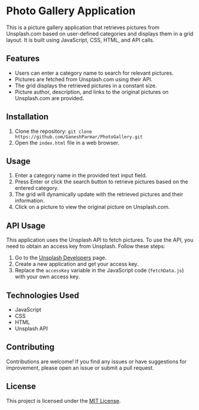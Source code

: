 # Photo Gallery Application

This is a picture gallery application that retrieves pictures from Unsplash.com based on user-defined categories and displays them in a grid layout. It is built using JavaScript, CSS, HTML, and API calls.

## Features

- Users can enter a category name to search for relevant pictures.
- Pictures are fetched from Unsplash.com using their API.
- The grid displays the retrieved pictures in a constant size.
- Picture author, description, and links to the original pictures on Unsplash.com are provided.

## Installation

1. Clone the repository: `git clone https://github.com/GaneshParmar/PhotoGallery.git`
2. Open the `index.html` file in a web browser.

## Usage

1. Enter a category name in the provided text input field.
2. Press Enter or click the search button to retrieve pictures based on the entered category.
3. The grid will dynamically update with the retrieved pictures and their information.
4. Click on a picture to view the original picture on Unsplash.com.

## API Usage

This application uses the Unsplash API to fetch pictures. To use the API, you need to obtain an access key from Unsplash. Follow these steps:

1. Go to the [Unsplash Developers](https://unsplash.com/developers) page.
2. Create a new application and get your access key.
3. Replace the `accessKey` variable in the JavaScript code (`fetchData.js`) with your own access key.

## Technologies Used

- JavaScript
- CSS
- HTML
- Unsplash API

## Contributing

Contributions are welcome! If you find any issues or have suggestions for improvement, please open an issue or submit a pull request.

## License

This project is licensed under the [MIT License](LICENSE).
